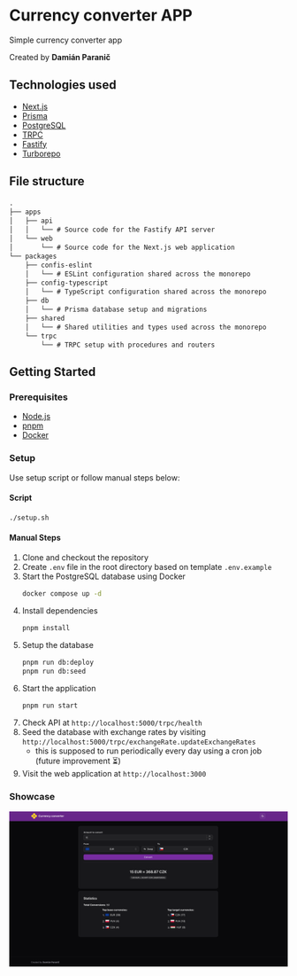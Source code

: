 # Currency converter APP
Simple currency converter app

Created by **Damián Paranič**

## Technologies used
- [Next.js](https://nextjs.org)
- [Prisma](https://www.prisma.io)
- [PostgreSQL](https://www.postgresql.org)
- [TRPC](https://trpc.io)
- [Fastify](https://fastify.dev/)
- [Turborepo](https://turborepo.com/)


## File structure
```
.
├── apps
│   ├── api
│   │   └── # Source code for the Fastify API server
│   └── web
│       └── # Source code for the Next.js web application
└── packages        
    ├── confis-eslint
    │   └── # ESLint configuration shared across the monorepo
    ├── config-typescript  
    │   └── # TypeScript configuration shared across the monorepo
    ├── db
    │   └── # Prisma database setup and migrations
    ├── shared
    │   └── # Shared utilities and types used across the monorepo
    └── trpc
        └── # TRPC setup with procedures and routers
```

## Getting Started
### Prerequisites
- [Node.js](https://nodejs.org)
- [pnpm](https://pnpm.io)
- [Docker](https://www.docker.com)

### Setup
Use setup script or follow manual steps below:
#### Script
```bash
./setup.sh
```
#### Manual Steps

1. Clone and checkout the repository
2. Create `.env` file in the root directory based on template `.env.example`
3. Start the PostgreSQL database using Docker
   ```bash
   docker compose up -d
   ```
4. Install dependencies
   ```bash
   pnpm install
   ```
5. Setup the database
   ```bash
   pnpm run db:deploy
   pnpm run db:seed
   ```
6. Start the application
   ```bash
   pnpm run start
   ```
7. Check API at `http://localhost:5000/trpc/health`
8. Seed the database with exchange rates by visiting `http://localhost:5000/trpc/exchangeRate.updateExchangeRates`
   - this is supposed to run periodically every day using a cron job (future improvement ⏳)
9. Visit the web application at `http://localhost:3000`


### Showcase
![Currency Converter App](docs/demo.png)
